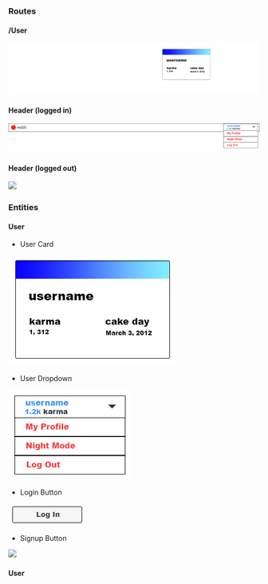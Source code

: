 



### Routes
#### /User
<kbd>
    <img src="/mockups/routes/user.jpg" />
</kbd>

#### Header (logged in)
<kbd>
    <img src="/mockups/routes/header_loggedIn.jpg" />
</kbd>

#### Header (logged out)
<kbd>
    <img src="/mockups/routes/header_loggedOut.jpg" />
</kbd>

### Entities
#### User
- User Card
<img src="/mockups/entities/userCard.jpg" />

- User Dropdown
<img src="/mockups/entities/userDropdown.jpg" />

- Login Button
<img src="/mockups/entities/loginBtn.jpg" />


- Signup Button
<img src="/mockups/routes/signupBtn.jpg" />







#### User


